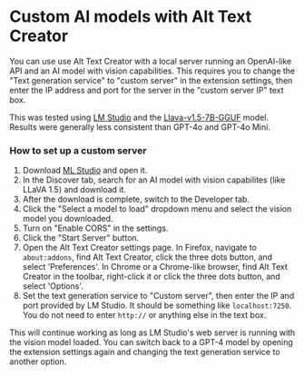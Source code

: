 # Custom AI models with Alt Text Creator

You can use use Alt Text Creator with a local server running an OpenAI-like API and an AI model with vision capabilities. This requires you to change the "Text generation service" to "custom server" in the extension settings, then enter the IP address and port for the server in the "custom server IP" text box.

This was tested using [LM Studio](https://lmstudio.ai/) and the [Llava-v1.5-7B-GGUF](https://huggingface.co/second-state/Llava-v1.5-7B-GGUF) model. Results were generally less consistent than GPT-4o and GPT-4o Mini.

### How to set up a custom server

1. Download [ML Studio](https://lmstudio.ai/) and open it.
2. In the Discover tab, search for an AI model with vision capabilites (like LLaVA 1.5) and download it.
3. After the download is complete, switch to the Developer tab.
4. Click the "Select a model to load" dropdown menu and select the vision model you downloaded.
5. Turn on "Enable CORS" in the settings.
6. Click the "Start Server" button.
7. Open the Alt Text Creator settings page. In Firefox, navigate to `about:addons`, find Alt Text Creator, click the three dots button, and select 'Preferences'. In Chrome or a Chrome-like browser, find Alt Text Creator in the toolbar, right-click it or click the three dots button, and select 'Options'.
8. Set the text generation service to "Custom server", then enter the IP and port provided by LM Studio. It should be something like `localhost:7250`. You do not need to enter `http://` or anything else in the text box.

This will continue working as long as LM Studio's web server is running with the vision model loaded. You can switch back to a GPT-4 model by opening the extension settings again and changing the text generation service to another option.